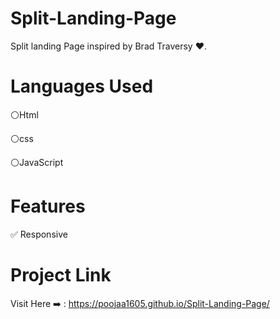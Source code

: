 # Split-Landing-Page
Split landing Page inspired by Brad Traversy ❤️.
# Languages Used 
⚪Html

⚪css

⚪JavaScript
# Features
✅ Responsive
# Project Link
Visit Here ➡️ : https://poojaa1605.github.io/Split-Landing-Page/

